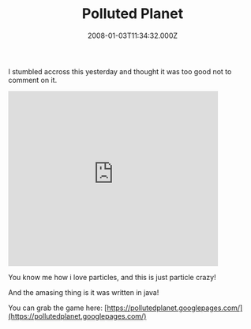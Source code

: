 ﻿---
coverImage: /images/fallback-post-header.png
date: '2008-01-03T11:34:32.000Z'
tags: []
title: Polluted Planet
oldUrl: /fun-amp-videos/polluted-planet
---

I stumbled accross this yesterday and thought it was too good not to comment on it.

<!-- more -->

<embed src="https://www.youtube.com/v/f75qk4XbiuA&rel=1" type="application/x-shockwave-flash" wmode="transparent" width="425" height="355"></embed>

You know me how i love particles, and this is just particle crazy!

And the amasing thing is it was written in java!

You can grab the game here: [https://pollutedplanet.googlepages.com/](https://pollutedplanet.googlepages.com/)
